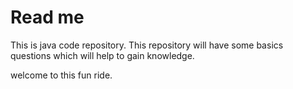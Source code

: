 # Read me
This is java code repository.
This repository will have some basics questions which will help to gain knowledge.

welcome to this fun ride.
